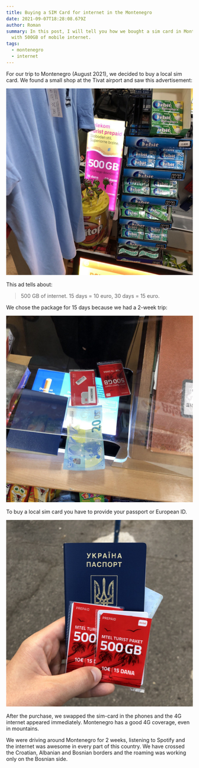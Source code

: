 ```yaml
---
title: Buying a SIM Card for internet in the Montenegro
date: 2021-09-07T18:28:08.679Z
author: Roman
summary: In this post, I will tell you how we bought a sim card in Montenegro
  with 500GB of mobile internet.
tags:
  - montenegro
  - internet
---
```

For our trip to Montenegro (August 2021), we decided to buy a local sim card. We found a small shop at the Tivat airport and saw this advertisement:

![Mtel ad about 500gb package for 15 days](/static/img/db173b34-3eb6-434c-bf73-336257602ab4.jpeg "The Mtel ad in the airport")

This ad tells about:

> 500 GB of internet. 15 days = 10 euro, 30 days = 15 euro.

We chose the package for 15 days because we had a 2-week trip:

![20 euro for 2 local sim-cards](/static/img/bae97137-effa-450e-a446-cfc612bb1a45.jpeg "20 euro for 2 mTel sim-cards")

To buy a local sim card you have to provide your passport or European ID.

![Our passport to buy sim-card in the Montenegro](/static/img/b805aac9-746b-4ff3-aa55-9045a5923d1d.jpeg "Our passport to buy sim-card in the Montenegro")

After the purchase, we swapped the sim-card in the phones and the 4G internet appeared immediately. Montenegro has a good 4G coverage, even in mountains.

We were driving around Montenegro for 2 weeks, listening to Spotify and the internet was awesome in every part of this country. We have crossed the Croatian, Albanian and Bosnian borders and the roaming was working only on the Bosnian side.